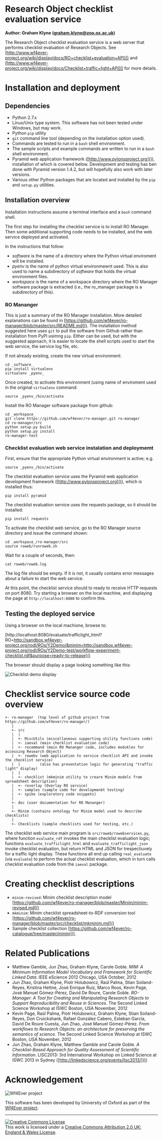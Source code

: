 # Research Object checklist evaluation service

**Author: Graham Klyne (graham.klyne@zoo.ox.ac.uk)**

The Research Object checklist evaluation service is a web server that performs checklist evaluation of Research Objects.  See [http://www.wf4ever-project.org/wiki/display/docs/RO+checklist+evaluation+API]() and [http://www.wf4ever-project.org/wiki/display/docs/Checklist+traffic+light+API]() for more details.


# Installation and deployment

## Dependencies

* Python 2.7.x
* Linux/Unix type system.
  This software has not been tested under Windows, but may work.
* Python `pip` utility
* `git` command line tool (depending on the installation option used).
* Commands are tested to run in a `bash` shell environment.
* The sample scripts and example commands are written to run in a `bash` shell environment.
* Pyramid web application framework ([http://www.pylonsproject.org]()), installation of which is covered below.  Development and testing has ben done with Pyramid version 1.4.2, but will hopefully also work with later versions.
* Various other Python packages that are located and installed by the `pip` and `setup.py` utilities.


## Installation overview

Installation instructions assume a terminal interface and a `bash` command shell.

The first step for installing the checklist service is to install RO Manager.  Then some additional supporting code needs to be installed, and the web service deployed and activated.

In the instructions that follow:
* _software_ is the name of a directory where the Python virtual enviroment will be installed.
* _pyenv_ is the name of python virtual environmewnt used.  This is also used to name a subdirectory of _software_ that holds the virtual environment files.
* _workspace_ is the name of a workspace directory where the RO Manager software package is extracted (i.e., the ro_manager package is a subdirectory of this). 


### RO Mananger

This is just a summary of the RO Manager installation.  More detailed explanations can be found in [https://github.com/wf4ever/ro-manager/blob/master/src/README.md]().  The installation method suggested here uses `git` to pull the software from Github rather than installation from PyPI usimng `pip`.  Either can be used, but with the suggested approach, it is easier to locate the shell scripts used to start the web service, the service log file, etc.

If not already existing, create the new virtual environment:

    cd _software_
    pip install virtualenv
    virtualenv _pyenv_

Once created, to activate this environment (using name of enviroment used in the original `virtualenv` command:

    source _pyenv_/bin/activate

Install the RO Manager software package from github:

    cd _workspace_
    git clone https://github.com/wf4ever/ro-manager.git ro-manager
    cd ro-manager/src
    python setup.py build
    python setup.py install
    ro-manager-test

### Checklist evaluation web service instalation and deploymemt

First, ensure that the appropriate Python virtual environment is active; e.g.

    source _pyenv_/bin/activate

The checklist evaluation service uses the Pyramid web application development framework ([http://www.pylonsproject.org]()), which is installed thus:

    pip install pyramid

The checklist evaluation service uses the requests package, so it should be installed: 

    pip install requests

To activate the checklist web service, go to the RO Manager source directory and issue the command shown:

    cd _workspace_/ro-manager/src
    source roweb/runroweb.sh

Wait for a couple of seconds, then:

    cat roweb/roweb.log

The log file should be empty.  If it is not, it usually contains error messages about a failure to start the web service.

At this point, the checklist service should to ready to receive HTTP requests on port 8080.  Try starting a browser on the local machine, and displaying the page at `http://localhost:8080` to confirm this.


## Testing the deployed service

Using a browser on the local machione, browse to:

[http://localhost:8080/evaluate/trafficlight_html?RO=http://sandbox.wf4ever-project.org/rodl/ROs/Y2Demo/&minim=http://sandbox.wf4ever-project.org/rodl/ROs/Y2Demo-test/workflow-experiment-checklist.rdf&purpose=ready-to-release]()

The browser should display a page looking something like this:

![Checklist demo display](checklist-demo-display.png)

<!--
![Checklist demo display](https://github.com/wf4ever/ro-manager/blob/master/src/roweb/checklist-demo-display.png)
-->

# Checklist service source code overview

    +- ro-manager  (top level of github project from https://github.com/wf4ever/ro-manager/)
       |
       +- src
       |  |
       |  +- MiscUtils (miscellaneous supporting utility functions code)
       |  +- iaeval (main checklist evaluation code)
       |  +- rocommand (main RO Mananger code, includes modukles for accessing Research Object)
       |  +- rowebv (web application to service checklist API and invoke the checklist service)
       |  |         (also has presentation logic for generating "traffic light" display)
       |  |
       |  +- checklist (mkminim utility to creare Minim models from spreadsheet description)
       |  +- roverlay (Overlay RO service)
       |  +- samples (sample code for developmenbt testing)
       |  +- spike (exploratory code snippets)
       |
       +- doc (user documentation for RO Mananger)
       |
       +- Minim (contains ontology for Minim model used to describe checklists)
       |
       +- Checklists (sample checklists used for testing, etc.)

The checklist web service main program is `src/roweb/rowebservices.py`, where function `evaluate_rdf` invokes the main checklist evaluation logic;  functions `evaluate_trafficlight_html` and `evaluate_trafficlight_json` invoke checklist evaluation, but return HTML and JSON for trespectiuvely for a traffic light display.  These functions all end up calling `real_evaluate` (via `evaluate`) to perform the actual checklist evaluation, which in turn calls checklist evaluation code from the `iaeval` package.


# Creating checklist descriptions

* `minim-revised`: Minim checklist description model [https://github.com/wf4ever/ro-manager/blob/master/Minim/minim-revised.md]()
* `mkminim`: Minim checklist spreadsheet-to-RDF conversion tool [https://github.com/wf4ever/ro-manager/blob/master/src/checklist/mkminim.md]()
* Sample checklist collection [https://github.com/wf4ever/ro-catalogue/tree/master/minim]().


# Related Publications

* Matthew Gamble, Jun Zhao, Graham Klyne, Carole Goble. _MIM: A Minimum Information Model Vocabulary and Framework for Scientific Linked Data_. IEEE eScience 2012 Chicago, USA October, 2012
* Jun Zhao, Graham Klyne, Piotr Holubowicz, Raúl Palma, Stian Soiland-Reyes, Kristina Hettne, José Enrique Ruiz, Marco Roos, Kevin Page, José Manuel Gómez-Pérez, David De Roure, Carole Goble. _RO-Manager: A Tool for Creating and Manipulating Research Objects to Support Reproducibility and Reuse in Sciences_. The Second Linked Science Workshop at ISWC Boston, USA November, 2012
* Kevin Page, Raúl Palma, Piotr Holubowicz, Graham Klyne, Stian Soiland-Reyes, Don Cruickshank, Rafael González Cabero, Esteban García, David De Roure Cuesta, Jun Zhao, José Manuel Gómez-Pérez. _From workflows to Research Objects: an architecture for preserving the semantics of science_. The Second Linked Science Workshop at ISWC Boston, USA November, 2012
* Jun Zhao, Graham Klyne, Matthew Gamble and Carole Goble. _A Checklist-Based Approach for Quality Assessment of Scientific Information_.  LISC2013: 3rd International Workshop on Linked Science at ISWC 2013 in Sydney ([http://linkedscience.org/events/lisc2013/]())

# Acknowledgement

![Wf4Ever project](http://sandbox.wf4ever-project.org/portal/images/wf4ever_logo.png)

This software has been developed by University of Oxford as part of the [Wf4Ever project](http://www.wf4ever-project.org).

----

<a rel="license" href="http://creativecommons.org/licenses/by/2.0/uk/deed.en_US"><img alt="Creative Commons License" style="border-width:0" src="http://i.creativecommons.org/l/by/2.0/uk/80x15.png" /></a><br />This work is licensed under a <a rel="license" href="http://creativecommons.org/licenses/by/2.0/uk/deed.en_US">Creative Commons Attribution 2.0 UK: England &amp; Wales License</a>.

